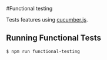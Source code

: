 #Functional testing

Tests features using [cucumber.js](https://cucumber.io/docs/reference/javascript).

## Running Functional Tests

    $ npm run functional-testing

